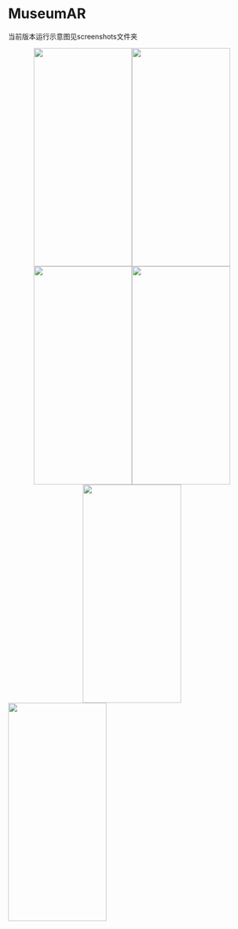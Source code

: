 # MuseumAR

当前版本运行示意图见screenshots文件夹
<center class="half">
  <img src="https://github.com/ittleBros/MuseumAR/blob/screenshots/welcome.jpg" width="200" height="444"/><img src="https://github.com/ittleBros/MuseumAR/blob/master/screenshots/home.jpg" width="200" height="444"/>
</center>
<center class="third">
  <img src="https://github.com/ittleBros/MuseumAR/blob/master/screenshots/static.jpg" width="200" height="444"/><img src="https://github.com/ittleBros/MuseumAR/blob/master/screenshots/BeforeDynamic.jpg" width="200" height="444"/><img src="https://github.com/ittleBros/MuseumAR/blob/master/screenshots/augmentedDynamic.jpg" width="200" height="444"/>
</center>
<img src="https://github.com/ittleBros/MuseumAR/blob/master/screenshots/DynamicWithOccluder.jpg" width="200" height="444"/>
